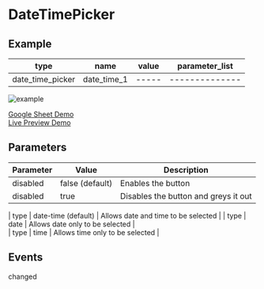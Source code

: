 # DateTimePicker

## Example

| type             | name          | value | parameter_list |
| ---------------- | ------------  | ----- | -------------- |
| date_time_picker | date_time_1   | ----- | -------------- |	


![example](../assets/images/date-time-picker.png)

[Google Sheet Demo](https://docs.google.com/spreadsheets/d/1Ff1QbrAKWpENp6QNeHVAw6_7KtkXz6zngRTSKqHMssw/edit?gid=569531329#gid=569531329)   
[Live Preview Demo](https://idems-debug.web.app/template/comp_date_time_picker)

## Parameters

| Parameter             | Value               | Description                          |
| ---------             | ------------------  | ------------------------------------ |
| disabled	            | false (default)     | Enables the button                   |
| disabled	            | true                | Disables the button and greys it out |

| type                  | date-time (default) | Allows date and time to be selected  |
| type                  | date                | Allows date only to be selected      |  
| type                  | time                | Allows time only to be selected      |  

## Events

changed